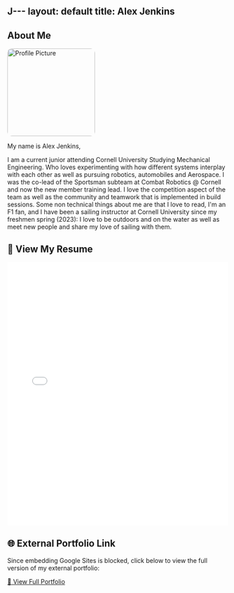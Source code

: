 J---
layout: default
title: Alex Jenkins
---

## About Me


<img src="_projects/ProfilePhoto.JPG" alt="Profile Picture" style="width:200px; border-radius: 10px;" />

 
My name is Alex Jenkins,

I am a current junior attending Cornell University Studying Mechanical Engineering. Who loves experimenting with how different systems interplay with each other as well as pursuing robotics, automobiles and Aerospace. I was the co-lead of the Sportsman subteam at Combat Robotics @ Cornell and now the new member training lead. I love the competition aspect of the team as well as the community and teamwork that is implemented in build sessions.
Some non technical things about me are that I love to read, I'm an F1 fan, and I have been a sailing instructor at Cornell University since my freshmen spring (2023): I love to be outdoors and on the water as well as meet new people and share my love of sailing with them.

## 📄 View My Resume

<iframe src="_projects/MechResumeUpload.pdf" width="100%" height="600px" style="border: none;"></iframe>

## 🌐 External Portfolio Link

Since embedding Google Sites is blocked, click below to view the full version of my external portfolio:

[🔗 View Full Portfolio](https://sites.google.com/cornell.edu/alex-jenkins-portfolio/home)
